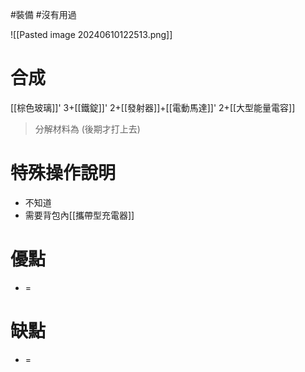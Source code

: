 #裝備 #沒有用過 

![[Pasted image 20240610122513.png]]
# 合成
[[棕色玻璃]]' 3+[[鐵錠]]' 2+[[發射器]]+[[電動馬達]]' 2+[[大型能量電容]]
> 分解材料為
	(後期才打上去)
# 特殊操作說明
- 不知道
- 需要背包內[[攜帶型充電器]]
# 優點
- =
# 缺點
- =